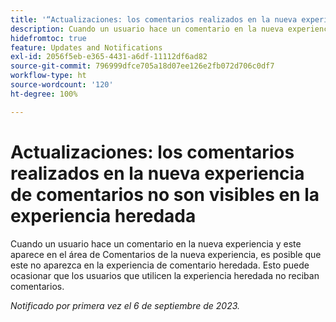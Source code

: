 ```yaml
---
title: '“Actualizaciones: los comentarios realizados en la nueva experiencia de comentarios no son visibles en la experiencia heredada”'
description: Cuando un usuario hace un comentario en la nueva experiencia y este aparece en el área de Comentarios de la nueva experiencia, es posible que este no aparezca en la experiencia de comentario heredada. Esto puede ocasionar que los usuarios que utilicen la experiencia heredada no reciban comentarios.
hidefromtoc: true
feature: Updates and Notifications
exl-id: 2056f5eb-e365-4431-a6df-11112df6ad82
source-git-commit: 796999dfce705a18d07ee126e2fb072d706c0df7
workflow-type: ht
source-wordcount: '120'
ht-degree: 100%

---
```


# Actualizaciones: los comentarios realizados en la nueva experiencia de comentarios no son visibles en la experiencia heredada

<!--
>[!NOTE]
>
>This issue was fixed on September 28 2023.
-->

Cuando un usuario hace un comentario en la nueva experiencia y este aparece en el área de Comentarios de la nueva experiencia, es posible que este no aparezca en la experiencia de comentario heredada. Esto puede ocasionar que los usuarios que utilicen la experiencia heredada no reciban comentarios.

_Notificado por primera vez el 6 de septiembre de 2023._
